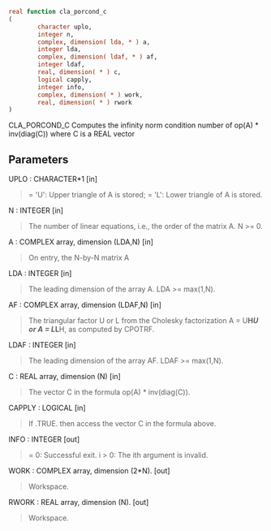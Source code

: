 ```fortran
real function cla_porcond_c
(
        character uplo,
        integer n,
        complex, dimension( lda, * ) a,
        integer lda,
        complex, dimension( ldaf, * ) af,
        integer ldaf,
        real, dimension( * ) c,
        logical capply,
        integer info,
        complex, dimension( * ) work,
        real, dimension( * ) rwork
)
```

CLA_PORCOND_C Computes the infinity norm condition number of
op(A) * inv(diag(C)) where C is a REAL vector

## Parameters
UPLO : CHARACTER*1 [in]
> = 'U':  Upper triangle of A is stored;
> = 'L':  Lower triangle of A is stored.

N : INTEGER [in]
> The number of linear equations, i.e., the order of the
> matrix A.  N >= 0.

A : COMPLEX array, dimension (LDA,N) [in]
> On entry, the N-by-N matrix A

LDA : INTEGER [in]
> The leading dimension of the array A.  LDA >= max(1,N).

AF : COMPLEX array, dimension (LDAF,N) [in]
> The triangular factor U or L from the Cholesky factorization
> A = U**H*U or A = L*L**H, as computed by CPOTRF.

LDAF : INTEGER [in]
> The leading dimension of the array AF.  LDAF >= max(1,N).

C : REAL array, dimension (N) [in]
> The vector C in the formula op(A) * inv(diag(C)).

CAPPLY : LOGICAL [in]
> If .TRUE. then access the vector C in the formula above.

INFO : INTEGER [out]
> = 0:  Successful exit.
> i > 0:  The ith argument is invalid.

WORK : COMPLEX array, dimension (2*N). [out]
> Workspace.

RWORK : REAL array, dimension (N). [out]
> Workspace.
